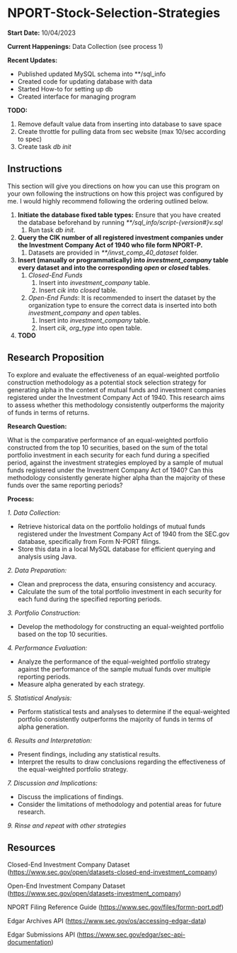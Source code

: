# NPORT-Stock-Selection-Strategies

**Start Date:** 10/04/2023

**Current Happenings:** Data Collection (see process 1)

**Recent Updates:**
- Published updated MySQL schema into **/sql_info
- Created code for updating database with data
- Started How-to for setting up db
- Created interface for managing program

**TODO:**
1. Remove default value data from inserting into database to save space
2. Create throttle for pulling data from sec website (max 10/sec according to spec)
3. Create task _db init_

**Instructions**
-
This section will give you directions on how you can use this program on your own following the instructions
on how this project was configured by me. I would highly recommend following the ordering outlined below.
1. **Initiate the database fixed table types:** Ensure that you have created the database beforehand by running _**/sql_info/script-{version#}v.sql_
   1. Run task _db init_.
2. **Query the CIK number of all registered investment companies under the Investment Company Act of 1940 who file form NPORT-P.**
   1. Datasets are provided in _**/invst_comp_40_dataset_ folder.
3. **Insert (manually or programmatically) into _investment_company_ table every dataset and into the corresponding _open_ or _closed_ tables**.
   1. _Closed-End Funds_
      1. Insert into _investment_company_ table.
      2. Insert _cik_ into _closed_ table.
   2. _Open-End Funds_: It is recommended to insert the dataset by the organization type to ensure the correct data is inserted into both _investment_company_ and _open_ tables.
      1. Insert into _investment_company_ table.
      2. Insert _cik_, _org_type_ into open table. 
4. **TODO**

**Research Proposition**
-
To explore and evaluate the effectiveness of an equal-weighted portfolio construction methodology as a potential stock selection strategy for generating alpha in the context of mutual funds and investment companies registered under the Investment Company Act of 1940. This research aims to assess whether this methodology consistently outperforms the majority of funds in terms of returns.

**Research Question:**

What is the comparative performance of an equal-weighted portfolio constructed from the top 10 securities, based on the sum of the total portfolio investment in each security for each fund during a specified period, against the investment strategies employed by a sample of mutual funds registered under the Investment Company Act of 1940? Can this methodology consistently generate higher alpha than the majority of these funds over the same reporting periods?

**Process:**

_1. Data Collection:_
  - Retrieve historical data on the portfolio holdings of mutual funds registered under the Investment Company Act of 1940 from the SEC.gov database, specifically from Form N-PORT filings.
  - Store this data in a local MySQL database for efficient querying and analysis using Java.

_2. Data Preparation:_
  - Clean and preprocess the data, ensuring consistency and accuracy.
  - Calculate the sum of the total portfolio investment in each security for each fund during the specified reporting periods.

_3. Portfolio Construction:_
  - Develop the methodology for constructing an equal-weighted portfolio based on the top 10 securities.

_4. Performance Evaluation:_
  - Analyze the performance of the equal-weighted portfolio strategy against the performance of the sample mutual funds over multiple reporting periods.
  - Measure alpha generated by each strategy.

_5. Statistical Analysis:_
  - Perform statistical tests and analyses to determine if the equal-weighted portfolio consistently outperforms the majority of funds in terms of alpha generation.

_6. Results and Interpretation:_
  - Present findings, including any statistical results.
  - Interpret the results to draw conclusions regarding the effectiveness of the equal-weighted portfolio strategy.

_7. Discussion and Implications:_
  - Discuss the implications of findings.
  - Consider the limitations of methodology and potential areas for future research.

_9. Rinse and repeat with other strategies_

**Resources**
-
Closed-End Investment Company Dataset (https://www.sec.gov/open/datasets-closed-end-investment_company)

Open-End Investment Company Dataset (https://www.sec.gov/open/datasets-investment_company)

NPORT Filing Reference Guide (https://www.sec.gov/files/formn-port.pdf)

Edgar Archives API (https://www.sec.gov/os/accessing-edgar-data)

Edgar Submissions API (https://www.sec.gov/edgar/sec-api-documentation)

